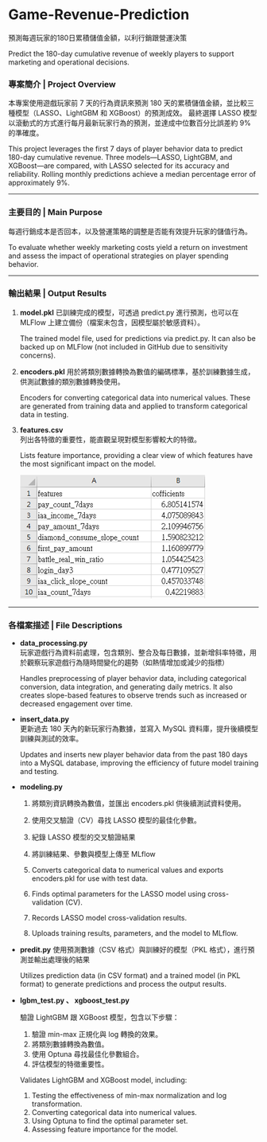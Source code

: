 # Game-Revenue-Prediction
預測每週玩家的180日累積儲值金額，以利行銷跟營運決策

Predict the 180-day cumulative revenue of weekly players to support marketing and operational decisions.

### 專案簡介 | Project Overview
本專案使用遊戲玩家前 7 天的行為資訊來預測 180 天的累積儲值金額，並比較三種模型（LASSO、LightGBM 和 XGBoost）的預測成效。
最終選擇 LASSO 模型以滾動式的方式進行每月最新玩家行為的預測，並達成中位數百分比誤差約 9% 的準確度。

This project leverages the first 7 days of player behavior data to predict 180-day cumulative revenue. Three models—LASSO, LightGBM, and XGBoost—are compared, with LASSO selected for its accuracy and reliability. 
Rolling monthly predictions achieve a median percentage error of approximately 9%.

---

### 主要目的 | Main Purpose
每週行銷成本是否回本，以及營運策略的調整是否能有效提升玩家的儲值行為。

To evaluate whether weekly marketing costs yield a return on investment and assess the impact of operational strategies on player spending behavior.

---

### 輸出結果 | Output Results
1. **model.pkl**
   已訓練完成的模型，可透過 predict.py 進行預測，也可以在 MLFlow 上建立備份（檔案未包含，因模型屬於敏感資料）。

   The trained model file, used for predictions via predict.py. It can also be backed up on MLFlow (not included in GitHub due to sensitivity concerns).
3. **encoders.pkl**
   用於將類別數據轉換為數值的編碼標準，基於訓練數據生成，供測試數據的類別數據轉換使用。

   Encoders for converting categorical data into numerical values. These are generated from training data and applied to transform categorical data in testing.
5. **features.csv**  
   列出各特徵的重要性，能直觀呈現對模型影響較大的特徵。

   Lists feature importance, providing a clear view of which features have the most significant impact on the model.

   ![features](images/features.png)

---

### 各檔案描述 | File Descriptions
- **data_processing.py**  
  玩家遊戲行為資料前處理，包含類別、整合及每日數據，並新增斜率特徵，用於觀察玩家遊戲行為隨時間變化的趨勢（如熱情增加或減少的指標）

  Handles preprocessing of player behavior data, including categorical conversion, data integration, and generating daily metrics.
  It also creates slope-based features to observe trends such as increased or decreased engagement over time.
- **insert_data.py**  
  更新過去 180 天內的新玩家行為數據，並寫入 MySQL 資料庫，提升後續模型訓練與測試的效率。

  Updates and inserts new player behavior data from the past 180 days into a MySQL database, improving the efficiency of future model training and testing.

- **modeling.py**  
  1. 將類別資訊轉換為數值，並匯出 encoders.pkl 供後續測試資料使用。
  2. 使用交叉驗證（CV）尋找 LASSO 模型的最佳化參數。
  3. 紀錄 LASSO 模型的交叉驗證結果
  4. 將訓練結果、參數與模型上傳至 MLflow
  
  1. Converts categorical data to numerical values and exports encoders.pkl for use with test data.
  2. Finds optimal parameters for the LASSO model using cross-validation (CV).
  3. Records LASSO model cross-validation results.
  4. Uploads training results, parameters, and the model to MLflow.
   
- **predit.py**
  使用預測數據（CSV 格式）與訓練好的模型（PKL 格式），進行預測並輸出處理後的結果
  
  Utilizes prediction data (in CSV format) and a trained model (in PKL format) to generate predictions and process the output results.
- **lgbm_test.py 、 xgboost_test.py**

  驗證 LightGBM 跟 XGBoost 模型，包含以下步驟：
  1. 驗證 min-max 正規化與 log 轉換的效果。
  2. 將類別數據轉換為數值。
  3. 使用 Optuna 尋找最佳化參數組合。
  4. 評估模型的特徵重要性。
  
  Validates LightGBM and XGBoost model, including:
  1. Testing the effectiveness of min-max normalization and log transformation.
  2. Converting categorical data into numerical values.
  3. Using Optuna to find the optimal parameter set.
  4. Assessing feature importance for the model.
